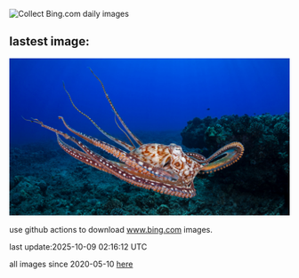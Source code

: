 ![Collect Bing.com daily images](https://github.com/counter2015/bing-daily-images/workflows/Collect%20Bing.com%20daily%20images/badge.svg)
## lastest image:
![](images/img.jpg)

use github actions to download www.bing.com images.

last update:2025-10-09 02:16:12 UTC

all images since 2020-05-10 [here](https://github.com/counter2015/bing-daily-images/tree/master/images) 

